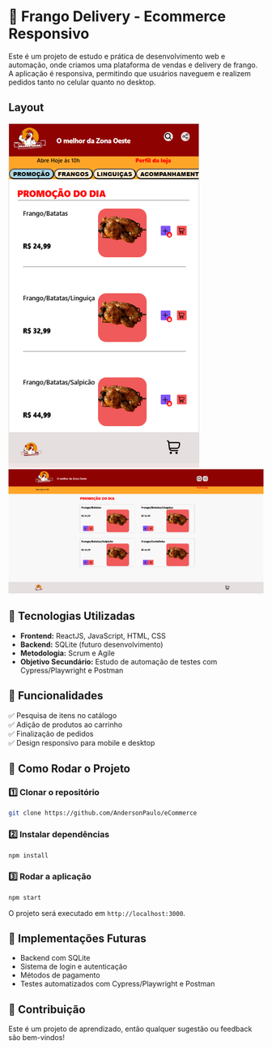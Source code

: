 # 🐔 Frango Delivery - Ecommerce Responsivo  

Este é um projeto de estudo e prática de desenvolvimento web e automação, onde criamos uma plataforma de vendas e delivery de frango. A aplicação é responsiva, permitindo que usuários naveguem e realizem pedidos tanto no celular quanto no desktop.  

## Layout

<img src="./imagem/mobile-layout.png" alt="layout-mobile ">
<img src="./imagem/desktop-layout.png" alt="layout-desktop ">

## 🚀 Tecnologias Utilizadas  

- **Frontend:** ReactJS, JavaScript, HTML, CSS  
- **Backend:** SQLite (futuro desenvolvimento)  
- **Metodologia:** Scrum e Agile  
- **Objetivo Secundário:** Estudo de automação de testes com Cypress/Playwright e Postman  

## 🎯 Funcionalidades  

✅ Pesquisa de itens no catálogo  
✅ Adição de produtos ao carrinho  
✅ Finalização de pedidos  
✅ Design responsivo para mobile e desktop  

## 📌 Como Rodar o Projeto  

### 1️⃣ Clonar o repositório  
```bash
git clone https://github.com/AndersonPaulo/eCommerce
```

### 2️⃣ Instalar dependências  
```bash
npm install
```

### 3️⃣ Rodar a aplicação  
```bash
npm start
```

O projeto será executado em `http://localhost:3000`.  

## 🔧 Implementações Futuras  

- Backend com SQLite  
- Sistema de login e autenticação  
- Métodos de pagamento  
- Testes automatizados com Cypress/Playwright e Postman  

## 📢 Contribuição  

Este é um projeto de aprendizado, então qualquer sugestão ou feedback são bem-vindos!  

